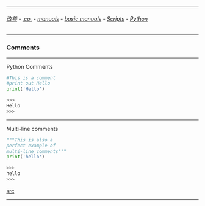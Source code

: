 
---

###### [改善](https://github.com/ttltrk/0C/blob/master/README.MD) - [.co.](https://github.com/ttltrk/PRG/blob/master/CODING.MD) - [manuals](https://github.com/ttltrk/PRG/blob/master/MAN.MD) - [basic manuals](https://github.com/ttltrk/PRG/blob/master/MANUALS.MD) - [Scripts](https://github.com/ttltrk/PRG/blob/master/PY/DOC/SC/SC.MD) - [Python](https://github.com/ttltrk/PRG/blob/master/PY/DOC/OPYM/OPYM.MD)

---

### Comments

---

Python Comments

```python
#This is a comment
#print out Hello
print('Hello')

>>>
Hello
>>>
```

---

Multi-line comments

```python
"""This is also a
perfect example of
multi-line comments"""
print('hello')

>>>
hello
>>>
```

[src](https://www.programiz.com/python-programming/statement-indentation-comments)

---
